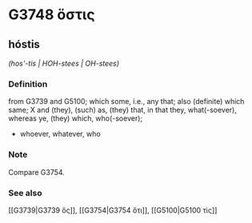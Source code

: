 # G3748 ὅστις

## hóstis

_(hos'-tis | HOH-stees | OH-stees)_

### Definition

from G3739 and G5100; which some, i.e., any that; also (definite) which same; X and (they), (such) as, (they) that, in that they, what(-soever), whereas ye, (they) which, who(-soever); 

- whoever, whatever, who

### Note

Compare G3754.

### See also

[[G3739|G3739 ὅς]], [[G3754|G3754 ὅτι]], [[G5100|G5100 τὶς]]
